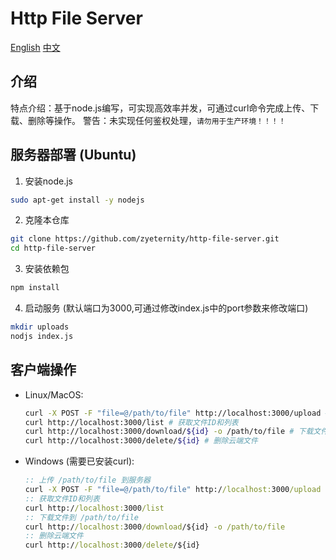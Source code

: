 # Http File Server
[English](README.md) [中文](README_zh.md)

## 介绍
特点介绍：基于node.js编写，可实现高效率并发，可通过curl命令完成上传、下载、删除等操作。
警告：未实现任何鉴权处理，`请勿用于生产环境！！！！`

## 服务器部署 (Ubuntu)
1. 安装node.js
```bash
sudo apt-get install -y nodejs
```
2. 克隆本仓库
```bash
git clone https://github.com/zyeternity/http-file-server.git
cd http-file-server
```
3. 安装依赖包
```bash
npm install
```
4. 启动服务 (默认端口为3000,可通过修改index.js中的port参数来修改端口)
```bash
mkdir uploads
nodjs index.js
```
## 客户端操作

+ Linux/MacOS:
  ```bash
  curl -X POST -F "file=@/path/to/file" http://localhost:3000/upload # 上传 /path/to/file 到服务器
  curl http://localhost:3000/list # 获取文件ID和列表
  curl http://localhost:3000/download/${id} -o /path/to/file # 下载文件到 /path/to/file
  curl http://localhost:3000/delete/${id} # 删除云端文件
  ```
+ Windows (需要已安装curl):
  ```cmd
  :: 上传 /path/to/file 到服务器
  curl -X POST -F "file=@/path/to/file" http://localhost:3000/upload 
  :: 获取文件ID和列表
  curl http://localhost:3000/list 
  :: 下载文件到 /path/to/file
  curl http://localhost:3000/download/${id} -o /path/to/file 
  :: 删除云端文件
  curl http://localhost:3000/delete/${id} 
  ```